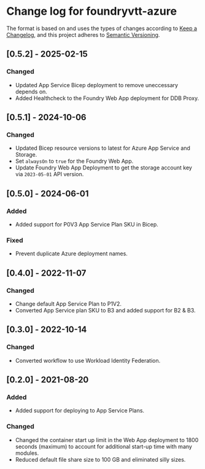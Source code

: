 # Change log for foundryvtt-azure

The format is based on and uses the types of changes according to [Keep a Changelog](https://keepachangelog.com/en/1.0.0/),
and this project adheres to [Semantic Versioning](https://semver.org/spec/v2.0.0.html).

## [0.5.2] - 2025-02-15

### Changed

- Updated App Service Bicep deployment to remove uneccessary depends on.
- Added Healthcheck to the Foundry Web App deployment for DDB Proxy.

## [0.5.1] - 2024-10-06

### Changed

- Updated Bicep resource versions to latest for Azure App Service and
  Storage.
- Set `alwaysOn` to `true` for the Foundry Web App.
- Update Foundry Web App Deployment to get the storage account key via
  `2023-05-01` API version.

## [0.5.0] - 2024-06-01

### Added

- Added support for P0V3 App Service Plan SKU in Bicep.

### Fixed

- Prevent duplicate Azure deployment names.

## [0.4.0] - 2022-11-07

### Changed

- Change default App Service Plan to P1V2.
- Converted App Service plan SKU to B3 and added support for B2 & B3.

## [0.3.0] - 2022-10-14

### Changed

- Converted workflow to use Workload Identity Federation.

## [0.2.0] - 2021-08-20

### Added

- Added support for deploying to App Service Plans.

### Changed

- Changed the container start up limit in the Web App deployment to 1800 seconds (maximum) to account for additional start-up time with many modules.
- Reduced default file share size to 100 GB and eliminated silly sizes.
